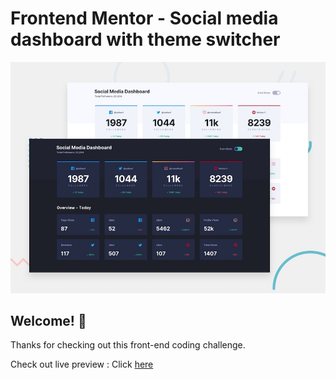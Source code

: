 # Frontend Mentor - Social media dashboard with theme switcher

![Design preview for the Social media dashboard with theme switcher coding challenge](./design/desktop-preview.jpg)

## Welcome! 👋

Thanks for checking out this front-end coding challenge.

Check out live preview : Click [here](https://carniel-carl.github.io/theme-switcher/)
